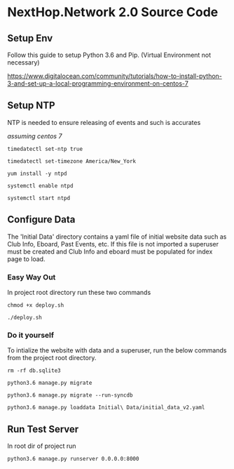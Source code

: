NextHop.Network 2.0 Source Code
===

Setup Env
---
Follow this guide to setup Python 3.6 and Pip. (Virtual Environment not necessary)

https://www.digitalocean.com/community/tutorials/how-to-install-python-3-and-set-up-a-local-programming-environment-on-centos-7

Setup NTP
---

NTP is needed to ensure releasing of events and such is accurates

*assuming centos 7*

    timedatectl set-ntp true

    timedatectl set-timezone America/New_York
    
    yum install -y ntpd

    systemctl enable ntpd

    systemctl start ntpd

Configure Data
---
The 'Initial Data' directory contains a yaml file of initial website data such as Club Info, Eboard, Past Events, etc. If this file is not imported a superuser must be created and Club Info and eboard must be populated for index page to load.

### Easy Way Out

In project root directory run these two commands

    chmod +x deploy.sh

    ./deploy.sh


### Do it yourself

To intialize the website with data and a superuser, run the below commands from the project root directory. 

    rm -rf db.sqlite3

    python3.6 manage.py migrate 

    python3.6 manage.py migrate --run-syncdb

    python3.6 manage.py loaddata Initial\ Data/initial_data_v2.yaml

Run Test Server
---
In root dir of project run

    python3.6 manage.py runserver 0.0.0.0:8000
